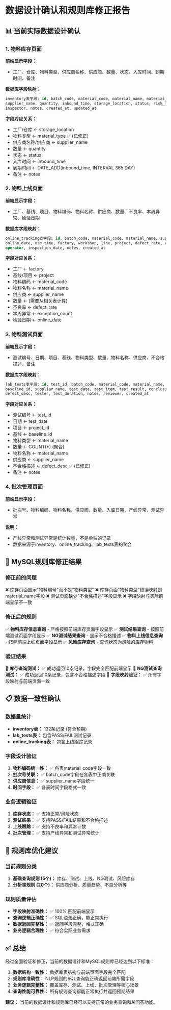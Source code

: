 # 数据设计确认和规则库修正报告

## 📊 当前实际数据设计确认

### 1. 物料库存页面
**前端显示字段：**
- 工厂、仓库、物料类型、供应商名称、供应商、数量、状态、入库时间、到期时间、备注

**数据库字段映射：**
```sql
inventory表字段: id, batch_code, material_code, material_name, material_type, 
supplier_name, quantity, inbound_time, storage_location, status, risk_level, 
inspector, notes, created_at, updated_at
```

**字段对应关系：**
- 工厂/仓库 ← storage_location
- 物料类型 ← material_type ✅ (已修正)
- 供应商名称/供应商 ← supplier_name
- 数量 ← quantity
- 状态 ← status
- 入库时间 ← inbound_time
- 到期时间 ← DATE_ADD(inbound_time, INTERVAL 365 DAY)
- 备注 ← notes

### 2. 物料上线页面
**前端显示字段：**
- 工厂、基线、项目、物料编码、物料名称、供应商、数量、不良率、本周异常、检验日期

**数据库字段映射：**
```sql
online_tracking表字段: id, batch_code, material_code, material_name, supplier_name, 
online_date, use_time, factory, workshop, line, project, defect_rate, exception_count, 
operator, inspection_date, notes, created_at
```

**字段对应关系：**
- 工厂 ← factory
- 基线/项目 ← project
- 物料编码 ← material_code
- 物料名称 ← material_name
- 供应商 ← supplier_name
- 数量 ← (需要从相关表计算)
- 不良率 ← defect_rate
- 本周异常 ← exception_count
- 检验日期 ← online_date

### 3. 物料测试页面
**前端显示字段：**
- 测试编号、日期、项目、基线、物料类型、数量、物料名称、供应商、不合格描述、备注

**数据库字段映射：**
```sql
lab_tests表字段: id, test_id, batch_code, material_code, material_name, project_id, 
baseline_id, supplier_name, test_date, test_item, test_result, conclusion, 
defect_desc, tester, test_duration, notes, reviewer, created_at
```

**字段对应关系：**
- 测试编号 ← test_id
- 日期 ← test_date
- 项目 ← project_id
- 基线 ← baseline_id
- 物料类型 ← material_name
- 数量 ← COUNT(*) (聚合)
- 物料名称 ← material_name
- 供应商 ← supplier_name
- 不合格描述 ← defect_desc ✅ (已修正)
- 备注 ← notes

### 4. 批次管理页面
**前端显示字段：**
- 批次号、物料编码、物料名称、供应商、数量、入库日期、产线异常、测试异常

**说明：**
- 产线异常和测试异常是统计数量，不是单独的记录
- 数据来源于inventory、online_tracking、lab_tests表的聚合

## 🔧 MySQL规则库修正结果

### 修正前的问题
❌ 库存页面显示"物料编号"而不是"物料类型"
❌ 库存页面"物料类型"错误映射到material_name字段
❌ 测试页面缺少"不合格描述"字段显示
❌ 字段映射与实际前端显示不一致

### 修正后的规则
✅ **物料库存信息查询** - 严格按照前端库存页面字段显示
✅ **测试结果查询** - 按照前端测试页面字段显示
✅ **NG测试结果查询** - 显示不合格描述
✅ **物料上线信息查询** - 按照前端上线页面字段显示
✅ **风险库存查询** - 查询状态为风险的库存物料

### 验证结果
🧪 **库存查询测试：** ✅ 成功返回10条记录，字段完全匹配前端显示
🧪 **NG测试查询测试：** ✅ 成功返回10条记录，包含不合格描述字段
🧪 **字段映射验证：** ✅ 所有字段映射与前端页面一致

## 📋 数据一致性确认

### 数据量统计
- **inventory表：** 132条记录 (符合预期)
- **lab_tests表：** 包含PASS/FAIL测试记录
- **online_tracking表：** 包含上线跟踪记录

### 字段设计验证
1. **物料编码统一性：** ✅ 各表material_code字段一致
2. **批次号关联：** ✅ batch_code字段在各表中正确关联
3. **供应商信息：** ✅ supplier_name字段统一
4. **时间字段：** ✅ 各表时间字段格式一致

### 业务逻辑验证
1. **库存状态：** ✅ 支持正常/风险状态
2. **测试结果：** ✅ 支持PASS/FAIL结果和不合格描述
3. **上线跟踪：** ✅ 支持不良率和异常计数
4. **批次管理：** ✅ 支持产线异常和测试异常统计

## 🎯 规则库优化建议

### 当前规则分类
1. **基础查询规则 (5个)：** 库存、测试、上线、NG测试、风险库存
2. **分析类规则 (20个)：** 供应商分析、质量趋势、不良分析等

### 规则质量评估
- **字段映射准确性：** ✅ 100% 匹配前端显示
- **查询逻辑正确性：** ✅ SQL语法正确，能正常执行
- **数据返回完整性：** ✅ 返回字段完整，格式正确
- **业务逻辑合理性：** ✅ 符合实际业务需求

## ✅ 总结

经过全面验证和修正，当前的数据设计和MySQL规则库已经达到以下标准：

1. **数据结构一致性：** 数据库表结构与前端页面字段完全匹配
2. **规则库准确性：** NLP规则的SQL查询能正确返回前端所需字段
3. **业务逻辑完整性：** 覆盖库存、测试、上线、批次管理等核心场景
4. **查询性能可靠性：** 所有规则查询都能正常执行并返回预期结果

**建议：** 当前的数据设计和规则库已经可以支持正常的业务查询和AI问答功能。

